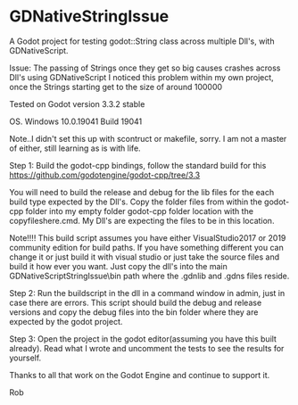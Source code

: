 # GDNativeStringIssue
A Godot project for testing godot::String class across multiple Dll's, with GDNativeScript. 

Issue: The passing of Strings once they get so big causes crashes across Dll's using GDNativeScript 
I noticed this problem within my own project, once the Strings starting get to the size of around 100000

Tested on Godot version 3.3.2 stable 
	
OS. Windows 10.0.19041 Build 19041 

Note..I didn't set this up with scontruct or makefile, sorry. I am not a master of either, still learning as is with life.  

Step 1: Build the godot-cpp bindings, follow the standard build for this
 https://github.com/godotengine/godot-cpp/tree/3.3

You will need to build the release and debug for the lib files for the each build type expected by the Dll's.
Copy the folder files from within the godot-cpp folder into my empty folder godot-cpp folder location with the copyfileshere.cmd. 
My Dll's are expecting the files to be in this location. 

Note!!!! This build script assumes you have either VisualStudio2017 or 2019 community edition for build paths. If you have something different you can change it 
or just build it with visual studio or just take the source files and build it how ever you want. Just copy the dll's into the main GDNativeScriptStringIssue\bin 
path where the .gdnlib and .gdns files reside. 

Step 2: 
Run the buildscript in the dll in a command window in admin, just in case there are errors. 
This script should build the debug and release versions and copy the debug files into the bin folder where they are expected by the godot project. 

Step 3: Open the project in the godot editor(assuming you have this built already). Read what I wrote and uncomment the tests to see the results for yourself. 

Thanks to all that work on the Godot Engine and continue to support it. 

Rob
